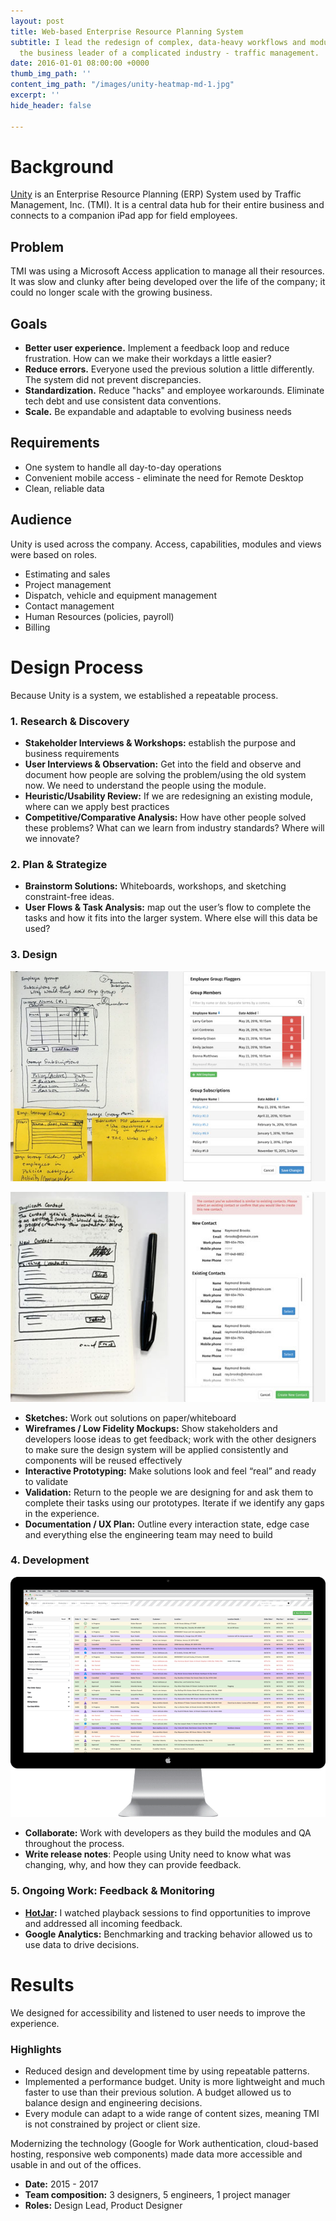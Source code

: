 ```yaml
---
layout: post
title: Web-based Enterprise Resource Planning System
subtitle: I lead the redesign of complex, data-heavy workflows and modules to drive
  the business leader of a complicated industry - traffic management.
date: 2016-01-01 08:00:00 +0000
thumb_img_path: ''
content_img_path: "/images/unity-heatmap-md-1.jpg"
excerpt: ''
hide_header: false

---
```

# Background

[Unity](http://www.fivesixtwo.com/unity) is an Enterprise Resource Planning (ERP) System used by Traffic Management, Inc. (TMI). It is a central data hub for their entire business and connects to a companion iPad app for field employees.

## Problem

TMI was using a Microsoft Access application to manage all their resources. It was slow and clunky after being developed over the life of the company; it could no longer scale with the growing business.

## Goals

* **Better user experience.** Implement a feedback loop and reduce frustration. How can we make their workdays a little easier?
* **Reduce errors.** Everyone used the previous solution a little differently. The system did not prevent discrepancies. 
* **Standardization.** Reduce "hacks" and employee workarounds. Eliminate tech debt and use consistent data conventions.
* **Scale.** Be expandable and adaptable to evolving business needs

## Requirements

* One system to handle all day-to-day operations
* Convenient mobile access - eliminate the need for Remote Desktop
* Clean, reliable data

## Audience

Unity is used across the company. Access, capabilities, modules and views were based on roles.

* Estimating and sales
* Project management
* Dispatch, vehicle and equipment management
* Contact management
* Human Resources (policies, payroll)
* Billing

# Design Process

Because Unity is a system, we established a repeatable process.

### 1. Research & Discovery

* **Stakeholder Interviews & Workshops:** establish the purpose and business requirements
* **User Interviews & Observation:** Get into the field and observe and document how people are solving the problem/using the old system now. We need to understand the people using the module.
* **Heuristic/Usability Review:** If we are redesigning an existing module, where can we apply best practices
* **Competitive/Comparative Analysis:** How have other people solved these problems? What can we learn from industry standards? Where will we innovate?

### 2. Plan & Strategize

* **Brainstorm Solutions:** Whiteboards, workshops, and sketching constraint-free ideas.
* **User Flows & Task Analysis:** map out the user’s flow to complete the tasks and how it fits into the larger system. Where else will this data be used?

### 3. Design

![Sketch and final module of "Employee groups"](/images/un_empgroup-lg.jpg)

![Sketch and final module of "duplicate contacts" modal.](/images/un_dupcontact-lg.jpg)

* **Sketches:** Work out solutions on paper/whiteboard
* **Wireframes / Low Fidelity Mockups:** Show stakeholders and developers loose ideas to get feedback; work with the other designers to make sure the design system will be applied consistently and components will be reused effectively
* **Interactive Prototyping:** Make solutions look and feel “real” and  ready to validate
* **Validation:** Return to the people we are designing for and ask them to complete their tasks using our prototypes. Iterate if we identify any gaps in the experience.
* **Documentation / UX Plan:** Outline every interaction state, edge case and everything else the engineering team may need to build

### 4. Development

![](/images/un_planorders-lg.png)

* **Collaborate:** Work with developers as they build the modules and QA throughout the process.
* **Write release notes**: People using Unity need to know what was changing, why, and how they can provide feedback.

### 5. Ongoing Work: Feedback & Monitoring

* [**HotJar**](https://www.hotjar.com/)**:** I watched playback sessions to find opportunities to improve and addressed all incoming feedback. 
* **Google Analytics:** Benchmarking and tracking behavior allowed us to use data to drive decisions.

# Results

We designed for accessibility and listened to user needs to improve the experience. 

### Highlights

* Reduced design and development time by using repeatable patterns.
* Implemented a performance budget. Unity is more lightweight and much faster to use than their previous solution. A budget allowed us to balance design and engineering decisions.
* Every module can adapt to a wide range of content sizes, meaning TMI is not constrained by project or client size.

Modernizing the technology (Google for Work authentication, cloud-based hosting, responsive web components) made data more accessible and usable in and out of the offices. 

* **Date:** 2015 - 2017
* **Team composition:** 3 designers, 5 engineers, 1 project manager
* **Roles:** Design Lead, Product Designer
